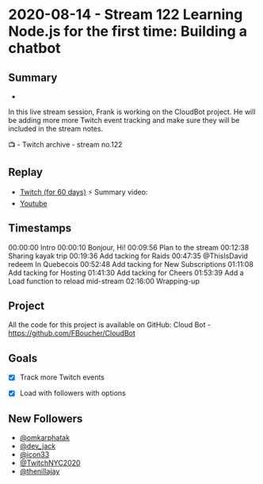 
# 2020-08-14 - Stream 122 Learning Node.js for the first time: Building a chatbot

## Summary
-

In this live stream session, Frank is working on the CloudBot project. He will be adding more more Twitch event tracking and make sure they will be included in the stream notes. 

📺 - Twitch archive - stream no.122

## Replay


- [Twitch (for 60 days)](https://www.twitch.tv/videos/)
⚡ Summary video:
- [Youtube](https://youtu.be/Fr_jlDPdt-8)


## Timestamps


00:00:00 Intro
00:00:10 Bonjour, Hi!
00:09:56 Plan to the stream
00:12:38 Sharing kayak trip
00:19:36 Add tacking for Raids
00:47:35 @ThisIsDavid redeem In Quebecois
00:52:48 Add tacking for New Subscriptions
01:11:08 Add tacking for Hosting
01:41:30 Add tacking for Cheers
01:53:39 Add a Load function to reload mid-stream
02:16:00 Wrapping-up

Project
-------

All the code for this project is available on GitHub: Cloud Bot - https://github.com/FBoucher/CloudBot

Goals
-----

- [X] Track more Twitch events
- [X] Load with followers with options


New Followers
-------------

- [@omkarphatak](https://www.twitch.tv/omkarphatak)
- [@dev_jack](https://www.twitch.tv/dev_jack)
- [@icon33](https://www.twitch.tv/icon33)
- [@TwitchNYC2020](https://www.twitch.tv/TwitchNYC2020)
- [@thenillajay](https://www.twitch.tv/thenillajay)


